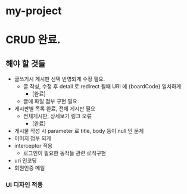 # my-project

# CRUD 완료.

## 해야 할 것들
- 글쓰기시 게시판 선택 반영되게 수정 필요.
  - 글 작성, 수정 후 detail 로 redirect 될때 URI 에 {boardCode} 일치하게
    - [완료]
  - 글에 파일 첨부 구현 필요
- 게시판별 목록 완료, 전체 게시판 필요
  - 전체게시판, 상세보기 링크 오류
    - [완료]
- 게시물 작성 시 parameter 로 title, body 등이 null 인 문제 
- 이미지 첨부 되게
- interceptor 적용
  - 로그인이 필요한 동작들 관련 로직구현
- uri 인코딩
- 회원인증 메일

### UI 디자인 적용
